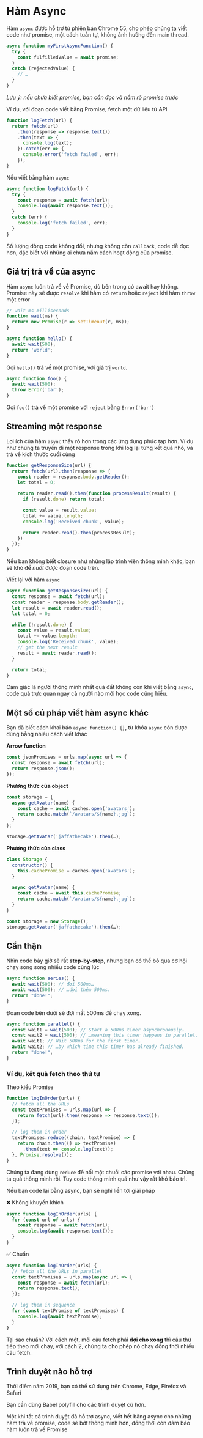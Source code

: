 # Hàm Async

Hàm `async` được hỗ trợ từ phiên bản Chrome 55, cho phép chúng ta viết code như promise, một cách tuần tự, không ảnh hưởng đến main thread.

```js
async function myFirstAsyncFunction() {
  try {
    const fulfilledValue = await promise;
  }
  catch (rejectedValue) {
    // …
  }
}
```

_Lưu ý: nếu chưa biết promise, bạn cần đọc và nắm rõ promise trước_

Ví dụ, với đoạn code viết bằng Promise, fetch một dữ liệu từ API

```js
function logFetch(url) {
  return fetch(url)
    .then(response => response.text())
    .then(text => {
      console.log(text);
    }).catch(err => {
      console.error('fetch failed', err);
    });
}
```

Nếu viết bằng hàm `async`

```js
async function logFetch(url) {
  try {
    const response = await fetch(url);
    console.log(await response.text());
  }
  catch (err) {
    console.log('fetch failed', err);
  }
}
```

Số lượng dòng code không đổi, nhưng không còn `callback`, code dễ đọc hơn, đặc biết với những ai chưa nắm cách hoạt động của promise.


## Giá trị trả về của async

Hàm `async` luôn trả về về Promise, dù bên trong có await hay không. Promise này sẽ được `resolve` khi hàm có `return` hoặc `reject` khi hàm `throw` một error

```js
// wait ms milliseconds
function wait(ms) {
  return new Promise(r => setTimeout(r, ms));
}

async function hello() {
  await wait(500);
  return 'world';
}
```

Gọi `hello()` trả về một promise, với giá trị `world`.

```js
async function foo() {
  await wait(500);
  throw Error('bar');
}
```

Gọi `foo()` trả về một promise với `reject` bằng `Error('bar')`

## Streaming một response

Lợi ích của hàm `async` thấy rõ hơn trong các ứng dụng phức tạp hơn. Ví dụ như chúng ta truyền đi một response trong khi log lại từng kết quả nhỏ, và trả về kích thước cuối cùng

```js
function getResponseSize(url) {
  return fetch(url).then(response => {
    const reader = response.body.getReader();
    let total = 0;

    return reader.read().then(function processResult(result) {
      if (result.done) return total;

      const value = result.value;
      total += value.length;
      console.log('Received chunk', value);

      return reader.read().then(processResult);
    })
  });
}
```

Nếu bạn không biết closure như những lập trình viên thông minh khác, bạn sẽ khó để *nuốt* được đoạn code trên.

Viết lại với hàm `async`

```js
async function getResponseSize(url) {
  const response = await fetch(url);
  const reader = response.body.getReader();
  let result = await reader.read();
  let total = 0;

  while (!result.done) {
    const value = result.value;
    total += value.length;
    console.log('Received chunk', value);
    // get the next result
    result = await reader.read();
  }

  return total;
}
```

Cảm giác là người thông minh nhất quả đất không còn khi viết bằng `async`, code quá trực quan ngay cả người nào mới học code cũng hiểu.

## Một số cú pháp viết hàm async khác

Bạn đã biết cách khai báo `async function() {}`, từ khóa `async` còn được dùng bằng nhiều cách viết khác

**Arrow function**

```js
const jsonPromises = urls.map(async url => {
  const response = await fetch(url);
  return response.json();
});
```

**Phương thức của object**

```js
const storage = {
  async getAvatar(name) {
    const cache = await caches.open('avatars');
    return cache.match(`/avatars/${name}.jpg`);
  }
};

storage.getAvatar('jaffathecake').then(…);
```

**Phương thức của class**

```js
class Storage {
  constructor() {
    this.cachePromise = caches.open('avatars');
  }

  async getAvatar(name) {
    const cache = await this.cachePromise;
    return cache.match(`/avatars/${name}.jpg`);
  }
}

const storage = new Storage();
storage.getAvatar('jaffathecake').then(…);
```

## Cẩn thận

Nhìn code bây giờ sẽ rất **step-by-step**, nhưng bạn có thể bỏ qua cơ hội chạy song song nhiều code cùng lúc

```js
async function series() {
  await wait(500); // đợi 500ms…
  await wait(500); // …đợi thêm 500ms.
  return "done!";
}
```

Đoạn code bên dưới sẽ đợi mất 500ms để chạy xong.

```js
async function parallel() {
  const wait1 = wait(500); // Start a 500ms timer asynchronously…
  const wait2 = wait(500); // …meaning this timer happens in parallel.
  await wait1; // Wait 500ms for the first timer…
  await wait2; // …by which time this timer has already finished.
  return "done!";
}
```


### Ví dụ, kết quả fetch theo thứ tự

Theo kiểu Promise

```js
function logInOrder(urls) {
  // fetch all the URLs
  const textPromises = urls.map(url => {
    return fetch(url).then(response => response.text());
  });

  // log them in order
  textPromises.reduce((chain, textPromise) => {
    return chain.then(() => textPromise)
      .then(text => console.log(text));
  }, Promise.resolve());
}
```

Chúng ta đang dùng `reduce` để nối một chuỗi các promise với nhau. Chúng ta quá thông mình rồi. Tuy code thông minh quá như vậy rất khó bảo trì.

Nếu bạn code lại bằng async, bạn sẽ nghĩ liền tới giải pháp

❌ Không khuyến khích
```js
async function logInOrder(urls) {
  for (const url of urls) {
    const response = await fetch(url);
    console.log(await response.text());
  }
}
```

✅ Chuẩn

```js
async function logInOrder(urls) {
  // fetch all the URLs in parallel
  const textPromises = urls.map(async url => {
    const response = await fetch(url);
    return response.text();
  });

  // log them in sequence
  for (const textPromise of textPromises) {
    console.log(await textPromise);
  }
}
```

Tại sao chuẩn? Với cách một, mỗi câu fetch phải **đợi cho xong** thì cầu thứ tiếp theo mới chạy, với cách 2, chúng ta cho phép nó chạy đồng thời nhiều câu fetch.

## Trình duyệt nào hỗ trợ

Thời điểm năm 2019, bạn có thể sử dụng trên Chrome, Edge, Firefox và Safari

Bạn cần dùng Babel polyfill cho các trình duyệt cũ hơn.

Một khi tất cả trình duyệt đã hỗ trợ async, viết hết bằng async cho những hàm trả về promise, code sẽ bớt thông minh hơn, đồng thời còn đảm bảo hàm luôn trả về Promise
